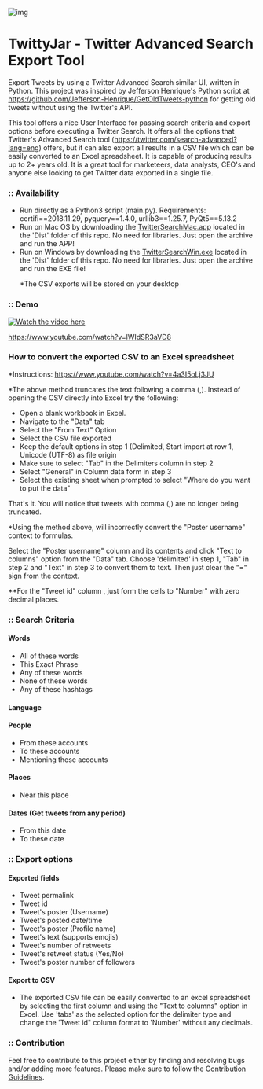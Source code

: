 ![img](https://i.imgur.com/fApFGmM.png)

# TwittyJar - Twitter Advanced Search Export Tool

Export Tweets by using a Twitter Advanced Search similar UI, written in Python. This project was inspired by Jefferson Henrique's Python script at https://github.com/Jefferson-Henrique/GetOldTweets-python for getting old tweets without using the Twitter's API.

This tool offers a nice User Interface for passing search criteria and export options before executing a Twitter Search. It offers all the options that Twitter's Advanced Search tool (https://twitter.com/search-advanced?lang=eng) offers, but it can also export all results in a CSV file which can be easily converted to an Excel spreadsheet. It is capable of producing results up to 2+ years old. It is a great tool for marketeers, data analysts, CEO's and anyone else looking to get Twitter data exported in a single file.

<h3>:: Availability</h3>
<ul>
  <li>Run directly as a Python3 script (main.py). Requirements: certifi==2018.11.29, pyquery==1.4.0, urllib3==1.25.7, PyQt5==5.13.2</li>
   <li>Run on Mac OS by downloading the <a href="https://github.com/yiannakasgeorge/pythonGUI-twitter-advanced-search/raw/master/dist/twitterSearchMac.app.zip">TwitterSearchMac.app</a> located in the 'Dist' folder of this repo. No need for libraries. Just open the archive and run the APP!</li>
   <li>Run on Windows by downloading the <a href="https://github.com/yiannakasgeorge/pythonGUI-twitter-advanced-search/raw/master/dist/twitterSearchWin.exe.zip">TwitterSearchWin.exe</a> located in the 'Dist' folder of this repo. No need for libraries. Just open the archive and run the EXE file!</li>
  <p>*The CSV exports will be stored on your desktop</p>
</ul>

<h3>:: Demo</h3>

[![Watch the video here](https://j.gifs.com/mOk3PO.gif)](https://www.youtube.com/watch?v=lWIdSR3aVD8)

<a href="https://www.youtube.com/watch?v=lWIdSR3aVD8">https://www.youtube.com/watch?v=lWIdSR3aVD8</a>

<h3>How to convert the exported CSV to an Excel spreadsheet</h3>

*Instructions: https://www.youtube.com/watch?v=4a3I5oLj3JU 

*The above method truncates the text following a comma (,).
Instead of opening the CSV directly into Excel try the following:
<ul>
<li>Open a blank workbook in Excel.</li>
<li>Navigate to the "Data" tab</li>
<li>Select the "From Text" Option</li>
<li>Select the CSV file exported</li>
<li>Keep the default options in step 1 (Delimited, Start import at row 1, Unicode (UTF-8) as file origin</li>
<li>Make sure to select "Tab" in the Delimiters column in step 2</li>
<li>Select "General" in Column data form in step 3</li>
<li>Select the existing sheet when prompted to select "Where do you want to put the data"</li>
</ul>

That's it. You will notice that tweets with comma (,) are no longer being truncated.

*Using the method above, will incorrectly convert the "Poster username" context to formulas.

Select the "Poster username" column and its contents and click "Text to columns" option from the "Data" tab. Choose 'delimited' in step 1, "Tab" in step 2 and "Text" in step 3 to convert them to text. Then just clear the "=" sign from the context.

**For the "Tweet id" column , just form the cells to "Number" with zero decimal places.

<h3>:: Search Criteria</h3>

<h4>Words</h4>
<ul>
  <li>All of these words</li>
   <li>This Exact Phrase</li>
   <li>Any of these words</li>
   <li>None of these words</li>
   <li>Any of these hashtags</li>
</ul>
  
<h4>Language</h4>
  
<h4>People</h4>
<ul>
  <li>From these accounts</li>
   <li>To these accounts</li>
   <li>Mentioning these accounts</li>
</ul>
  

<h4>Places</h4>
<ul>
  <li>Near this place</li>
</ul>
  

<h4>Dates (Get tweets from any period)</h4>
<ul>
  <li>From this date</li>
   <li>To these date</li>
</ul>

<h3>:: Export options</h3>

<h4>Exported fields</h4>
<ul>
  <li>Tweet permalink</li>
   <li>Tweet id</li>
   <li>Tweet's poster (Username)</li>
   <li>Tweet's posted date/time</li>
   <li>Tweet's poster (Profile name)</li>
    <li>Tweet's text (supports emojis)</li>
   <li>Tweet's number of retweets</li>
   <li>Tweet's retweet status (Yes/No)</li>
   <li>Tweet's poster number of followers</li>
</ul>

<h4>Export to CSV</h4>
<ul>
  <li>The exported CSV file can be easily converted to an excel spreadsheet by selecting the first column and using the "Text to columns" option in Excel. Use 'tabs' as the selected option for the delimiter type and change the 'Tweet id" column format to 'Number' without any decimals.</li>
</ul>


<h3>:: Contribution</h3>
<p>Feel free to contribute to this project either by finding and resolving bugs and/or adding more features. Please make sure to follow the <a href="https://github.com/yiannakasgeorge/pythonGUI-twitter-advanced-search/blob/master/CONTRIBUTING.md">Contribution Guidelines</a>.</p>
